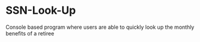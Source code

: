 # SSN-Look-Up
Console based program where users are able to quickly look up the monthly benefits of a retiree
